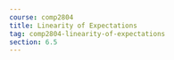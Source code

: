 ```yaml
---
course: comp2804
title: Linearity of Expectations
tag: comp2804-linearity-of-expectations
section: 6.5
---
```

